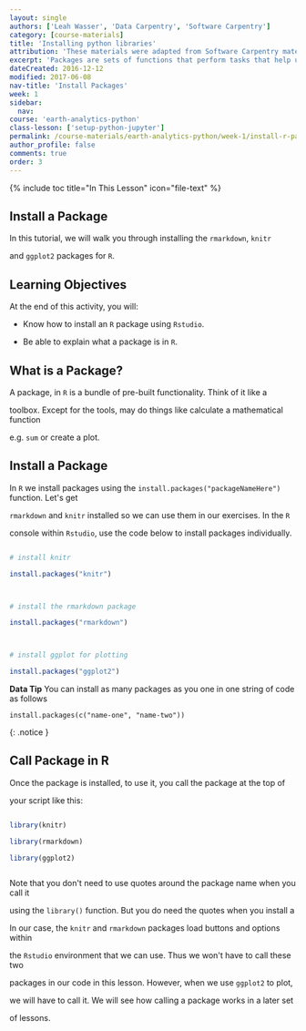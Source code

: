 ```yaml
---
layout: single
authors: ['Leah Wasser', 'Data Carpentry', 'Software Carpentry']
category: [course-materials]
title: 'Installing python libraries'
attribution: 'These materials were adapted from Software Carpentry materials by Earth Lab.'
excerpt: 'Packages are sets of functions that perform tasks that help us work with various data structures in R. This tutorial walks you through installing and loading R packages R in RStudio.'
dateCreated: 2016-12-12
modified: 2017-06-08
nav-title: 'Install Packages'
week: 1
sidebar:
  nav:
course: 'earth-analytics-python'
class-lesson: ['setup-python-jupyter']
permalink: /course-materials/earth-analytics-python/week-1/install-r-packages/
author_profile: false
comments: true
order: 3
---
```


{% include toc title="In This Lesson" icon="file-text" %}





##  Install a Package



In this tutorial, we will walk you through installing the `rmarkdown`, `knitr`

and `ggplot2` packages for `R`.





<div class='notice--success' markdown="1">



## <i class="fa fa-graduation-cap" aria-hidden="true"></i> Learning Objectives

At the end of this activity, you will:



* Know how to install an `R` package using `Rstudio`.

* Be able to explain what a package is in `R`.



</div>



## What is a Package?



A package, in `R` is a bundle of pre-built functionality. Think of it like a

toolbox. Except for the tools, may do things like calculate a mathematical function

e.g. `sum` or create a plot.



## Install a Package



In `R` we install packages using the `install.packages("packageNameHere")` function. Let's get

`rmarkdown` and `knitr` installed so we can use them in our exercises. In the `R`

console within `Rstudio`, use the code below to install packages individually.





```r

# install knitr

install.packages("knitr")



# install the rmarkdown package

install.packages("rmarkdown")



# install ggplot for plotting

install.packages("ggplot2")

```



<i class="fa fa-star"></i> **Data Tip** You can install as many packages as you one in one string of code as follows

`install.packages(c("name-one", "name-two"))`

{: .notice }



## Call Package in R



Once the package is installed, to use it, you call the package at the top of

your script like this:



```r

library(knitr)

library(rmarkdown)

library(ggplot2)



```

Note that you don't need to use quotes around the package name when you call it

using the `library()` function. But you do need the quotes when you install a





In our case, the `knitr` and `rmarkdown` packages load buttons and options within

the `Rstudio` environment that we can use. Thus we won't have to call these two

packages in our code in this lesson. However, when we use `ggplot2` to plot,

we will have to call it. We will see how calling a package works in a later set

of lessons.

